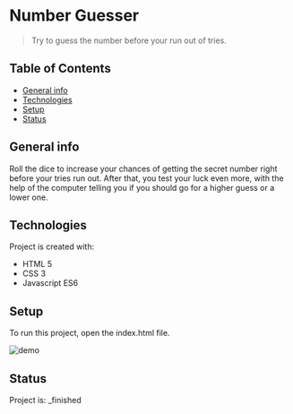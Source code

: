 # Number Guesser
> Try to guess the number before your run out of tries.

## Table of Contents
* [General info](#general-info)
* [Technologies](#technologies)
* [Setup](#setup)
* [Status](#status)

## General info
Roll the dice to increase your chances of getting the secret number right before your tries run out. After that, you test your luck even more, 
with the help of the computer telling you if you should go for a higher guess or a lower one.
	
## Technologies
Project is created with:
* HTML 5
* CSS 3
* Javascript ES6
	
## Setup
To run this project, open the index.html file.

![demo](/demo/numberGuesser.gif)

## Status
Project is:  _finished

